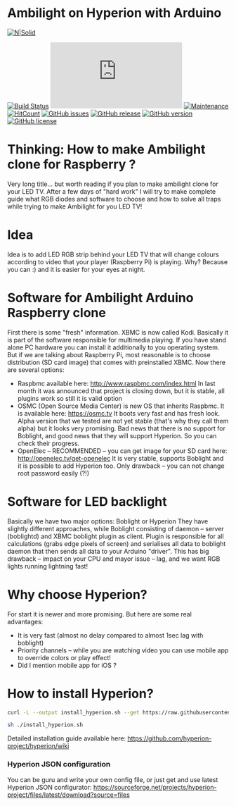 # Ambilight on Hyperion with Arduino

[![N|Solid](https://bitbucket.org/Vteselkin/ambilight/raw/8fef3fe736072ae82a785db1c3afc21764fc6980/git/logo.jpg)](https://nodesource.com/products/nsolid)

[![Build Status](https://travis-ci.org/VTeselkin/ambilight.svg?branch=master)](https://travis-ci.org/VTeselkin/ambilight/) [![Only 32 Kb](https://badge-size.herokuapp.com/Naereen/StrapDown.js/master/strapdown.min.js)](https://github.com/Vteselkin/ambilight/blob/master/ambilight.ino) [![Maintenance](https://img.shields.io/badge/Maintained%3F-no-red.svg)](https://bitbucket.org/lbesson/ansi-colors) [![HitCount](http://hits.dwyl.io/Vteselkin/ambilight.svg)](http://hits.dwyl.io/Vteselkin/ambilight/) [![GitHub issues](https://img.shields.io/github/issues/Naereen/StrapDown.js.svg)](https://GitHub.com/Naereen/StrapDown.js/issues/) [![GitHub release](https://img.shields.io/github/release/Naereen/StrapDown.js.svg)](https://github.com/VTeselkin/ambilight/blob/master/ambilight.ino) [![GitHub version](https://badge.fury.io/gh/Naereen%2FStrapDown.js.svg)](https://github.com/VTeselkin/ambilight/blob/master/ambilight.ino)
[![GitHub license](https://img.shields.io/github/license/Naereen/StrapDown.js.svg)](https://github.com/VTeselkin/ambilight/blob/master/LICENSE.txt)

# Thinking: How to make Ambilight clone for Raspberry ?
Very long title… but worth reading if you plan to make ambilight clone for your LED TV. After a few days of "hard work" I will try to make complete guide what RGB diodes and software to choose and how to solve all traps while trying to make Ambilight for you LED TV!

# Idea
Idea is to add LED RGB strip behind your LED TV that will change colours according to video that your player (Raspberry Pi) is playing. Why? Because you can :) and it is easier for your eyes at night.

# Software for Ambilight Arduino Raspberry clone
First there is some "fresh" information. XBMC is now called Kodi. Basically it is part of the software responsible for multimedia playing. If you have stand alone PC hardware you can install it additionally to you operating system. But if we are talking about Raspberry Pi, most reasonable is to choose distribution (SD card image) that comes with preinstalled XBMC. Now there are several options:
- Raspbmc available here: http://www.raspbmc.com/index.html In last month it was announced that project is closing down, but it is stable, all plugins work so still it is valid option
- OSMC (Open Source Media Center) is new OS that inherits Raspbmc. It is available here: https://osmc.tv It boots very fast and has fresh look. Alpha version that we tested are not yet stable (that's why they call them alpha) but it looks very promising. Bad news that there is no support for Boblight, and good news that they will support Hyperion. So you can check their progress.
- OpenElec – RECOMMENDED – you can get image for your SD card here: http://openelec.tv/get-openelec It is very stable, supports Boblight and it is possible to add Hyperion too. Only drawback – you can not change root password easily (?!)

# Software for LED backlight

Basically we have two major options: Boblight or Hyperion They have slightly different approaches, while Boblight consisting of daemon – server (boblightd) and XBMC boblight plugin as client. Plugin is responsible for all calculations (grabs edge pixels of screen) and serialises all data to boblight daemon that then sends all data to your Arduino "driver". This has big drawback – impact on your CPU and mayor issue – lag, and we want RGB lights running lightning fast!
# Why choose Hyperion?
For start it is newer and more promising. But here are some real advantages:

- It is very fast (almost no delay compared to almost 1sec lag with boblight)
- Priority channels – while you are watching video you can use mobile app to override colors or play effect!
- Did I mention mobile app for iOS ?
# How to install Hyperion?
```sh
curl -L --output install_hyperion.sh --get https://raw.githubusercontent.com/tvdzwan/hyperion/master/bin/install_hyperion.sh

sh ./install_hyperion.sh
```
Detailed installation guide available here: https://github.com/hyperion-project/hyperion/wiki

### Hyperion JSON configuration
You can be guru and write your own config file, or just get and use latest Hyperion JSON configurator:
https://sourceforge.net/projects/hyperion-project/files/latest/download?source=files

